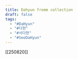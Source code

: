 ```yaml
---
title: Dahyun fromm collection
draft: false
tags:
  - "#DaHyun"
  - "#다현"
  - "#서다현"
  - "#SeoDaHyun"
---
```

 
[[250820]]